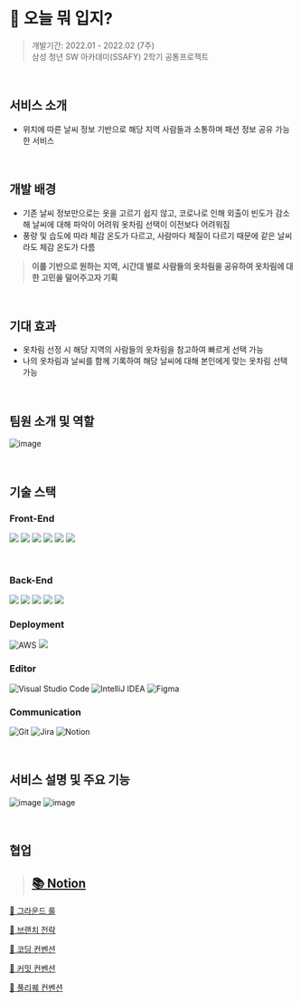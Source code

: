 # 👕 오늘 뭐 입지?

> 개발기간: 2022.01 - 2022.02 (7주)  
> 삼성 청년 SW 아카데미(SSAFY) 2학기 공통프로젝트

</br>

## 서비스 소개

- 위치에 따른 날씨 정보 기반으로 해당 지역 사람들과 소통하며 패션 정보 공유 가능한 서비스

</br>

## 개발 배경

- 기존 날씨 정보만으로는 옷을 고르기 쉽지 않고, 코로나로 인해 외출이 빈도가 감소해 날씨에 대해 파악이 어려워 옷차림 선택이 이전보다 어려워짐
- 풍량 및 습도에 따라 체감 온도가 다르고, 사람마다 체질이 다르기 때문에 같은 날씨라도 체감 온도가 다름
> **이를 기반으로 원하는 지역, 시간대 별로 사람들의 옷차림을 공유하여 옷차림에 대한 고민을 덜어주고자 기획**

</br>

## 기대 효과

- 옷차림 선정 시 해당 지역의 사람들의 옷차림을 참고하여 빠르게 선택 가능
- 나의 옷차림과 날씨를 함께 기록하여 해당 날씨에 대해 본인에게 맞는 옷차림 선택 가능

</br>

## 팀원 소개 및 역할

![image](https://user-images.githubusercontent.com/89640705/173314229-5972f3d0-14cc-4c11-84b6-9cdeabfa5286.png)

</br>

## 기술 스택

### Front-End

<img src="https://img.shields.io/badge/react-61DAFB?style=for-the-badge&logo=react&logoColor=black"> <img src="https://img.shields.io/badge/redux-7952B3?style=for-the-badge&logo=redux&logoColor=white"> <img src="https://img.shields.io/badge/redux saga-003545?style=for-the-badge&logo=redux-saga&logoColor=white"> <img src="https://img.shields.io/badge/typeScript-0769AD?style=for-the-badge&logo=typeScript&logoColor=white"> <img src="https://img.shields.io/badge/next.js-F7DF1E?style=for-the-badge&logo=next.js&logoColor=black"> <img src="https://img.shields.io/badge/storybook-E34F26?style=for-the-badge&logo=storybook&logoColor=white">

</br>

### Back-End

<img src="https://img.shields.io/badge/JAVA-007396?style=for-the-badge&logo=java&logoColor=white"> <img src="https://img.shields.io/badge/SpringBoot-6DB33F?style=for-the-badge&logo=Springboot&logoColor=white"> <img src="https://img.shields.io/badge/Springsecurity-3CB371?style=for-the-badge&logo=Springsecurity&logoColor=white"> <img src="https://img.shields.io/badge/JPA-808080.svg?style=for-the-badge&logo=Hibernate&logoColor=white"> <img src="https://img.shields.io/badge/mysql-4479A1?style=for-the-badge&logo=mysql&logoColor=white">

### Deployment

![AWS](https://img.shields.io/badge/AWS-%23FF9900.svg?style=for-the-badge&logo=amazon-aws&logoColor=white) <img src="https://img.shields.io/badge/nginx-%23009639?style=for-the-badge&logo=nginx&logoColor=white">

### Editor

![Visual Studio Code](https://img.shields.io/badge/Visual%20Studio%20Code-0078d7.svg?style=for-the-badge&logo=visual-studio-code&logoColor=white) ![IntelliJ IDEA](https://img.shields.io/badge/IntelliJIDEA-000000.svg?style=for-the-badge&logo=intellij-idea&logoColor=white) ![Figma](https://img.shields.io/badge/figma-%23F24E1E.svg?style=for-the-badge&logo=figma&logoColor=white)

### Communication

![Git](https://img.shields.io/badge/git-%23F05033.svg?style=for-the-badge&logo=git&logoColor=white) ![Jira](https://img.shields.io/badge/jira-%230A0FFF.svg?style=for-the-badge&logo=jira&logoColor=white) ![Notion](https://img.shields.io/badge/Notion-%23000000.svg?style=for-the-badge&logo=notion&logoColor=white)

</br>

## 서비스 설명 및 주요 기능

![image](https://user-images.githubusercontent.com/89640705/173319608-b1a0bbd3-dc0c-4930-b817-08085df484e9.png)
![image](https://user-images.githubusercontent.com/89640705/173313988-65d6a599-2f3b-477f-8aef-f3d0896c92a7.png)

</br>

## 협업


> ## [📚 Notion](https://www.notion.so/c4c795f9b5094539a7f21ad39628e0e1)

[📕 그라운드 룰](https://www.notion.so/c4c795f9b5094539a7f21ad39628e0e1)

[📙 브랜치 전략](https://www.notion.so/8f9c4b1df8b0471ba9d395d607f2ce38)

[📒 코딩 컨벤션](https://www.notion.so/0b03362c9bc84fa2a6b7a5d49ae247cf)

[📗 커밋 컨벤션](https://www.notion.so/d95e259d70654e87936455fcf0cc8722)

[📘 풀리퀘 컨벤션](https://www.notion.so/57b28aae24cf41a69c52fd4e9f74454e)
